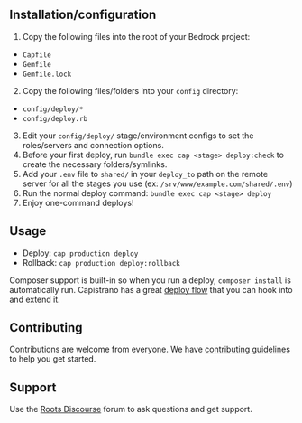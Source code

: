 ## Installation/configuration

1. Copy the following files into the root of your Bedrock project:
  * `Capfile`
  * `Gemfile`
  * `Gemfile.lock`
2. Copy the following files/folders into your `config` directory:
  * `config/deploy/*`
  * `config/deploy.rb`
3. Edit your `config/deploy/` stage/environment configs to set the roles/servers and connection options.
4. Before your first deploy, run `bundle exec cap <stage> deploy:check` to create the necessary folders/symlinks.
5. Add your `.env` file to `shared/` in your `deploy_to` path on the remote server for all the stages you use (ex: `/srv/www/example.com/shared/.env`)
6. Run the normal deploy command: `bundle exec cap <stage> deploy`
7. Enjoy one-command deploys!

## Usage

* Deploy: `cap production deploy`
* Rollback: `cap production deploy:rollback`

Composer support is built-in so when you run a deploy, `composer install` is automatically run. Capistrano has a great [deploy flow](http://www.capistranorb.com/documentation/getting-started/flow/) that you can hook into and extend it.

## Contributing

Contributions are welcome from everyone. We have [contributing guidelines](CONTRIBUTING.md) to help you get started.

## Support

Use the [Roots Discourse](https://discourse.roots.io/) forum to ask questions and get support.
